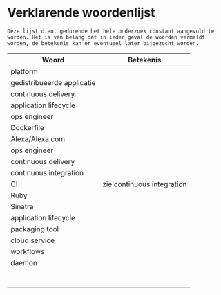 # Verklarende woordenlijst
`Deze lijst dient gedurende het hele onderzoek constant aangevuld te worden. Het is van belang dat in ieder geval de woorden vermeldt worden, de betekenis kan er eventueel later bijgezocht worden.`

| Woord | Betekenis |
| ---- | ----------------- |
| platform |  |
| gedistribueerde applicatie | |
| continuous delivery | |
| application lifecycle | |
| ops engineer | |
| Dockerfile | |
| Alexa/Alexa.com | |
| ops engineer | |
| continuous delivery | |
| continuous integration | |
| CI | zie continuous integration |
| Ruby | |
| Sinatra | |
| application lifecycle | |
| packaging tool | |
| cloud service | |
| workflows | |
| daemon | |
|  | |
|  | |
|  | |
|  | |
|  | |
|  | |
|  | |
